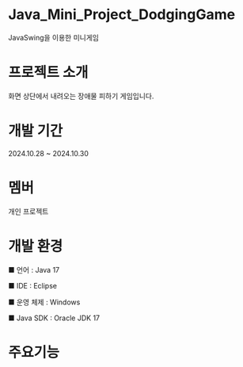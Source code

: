 # Java_Mini_Project_DodgingGame
JavaSwing을 이용한 미니게임
# 프로젝트 소개
화면 상단에서 내려오는 장애물 피하기 게임입니다.
# 개발 기간
2024.10.28 ~ 2024.10.30
# 멤버
개인 프로젝트

# 개발 환경
■ 언어 : Java 17

■ IDE : Eclipse

■ 운영 체제 : Windows

■ Java SDK : Oracle JDK 17

# 주요기능
